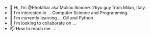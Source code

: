 - 👋 Hi, I’m @Rhokthar aka Molino Simone. 26yo guy from Milan, Italy.
- 👀 I’m interested in ... Computer Science and Programming.
- 🌱 I’m currently learning ... C# and Python
- 💞️ I’m looking to collaborate on ...
- 📫 How to reach me ... 

<!---
Rhokthar/Rhokthar is a ✨ special ✨ repository because its `README.md` (this file) appears on your GitHub profile.
You can click the Preview link to take a look at your changes.
--->

